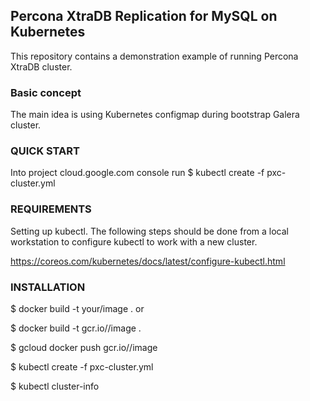 ## Percona XtraDB Replication for MySQL on Kubernetes

This repository contains a demonstration example of running Percona XtraDB cluster.

### Basic concept

The main idea is using Kubernetes configmap during bootstrap Galera cluster.

### QUICK START
Into project cloud.google.com console run 
$ kubectl create -f pxc-cluster.yml

### REQUIREMENTS
Setting up kubectl.
The following steps should be done from a local workstation to configure kubectl to work with a new cluster.

https://coreos.com/kubernetes/docs/latest/configure-kubectl.html

### INSTALLATION
$ docker build -t your/image . 
or

$ docker build -t gcr.io/<your-project-id>/image .

$ gcloud docker push gcr.io/<your-project-id>/image

$ kubectl create -f pxc-cluster.yml

$ kubectl cluster-info
